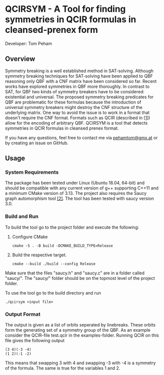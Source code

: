 # QCIRSYM - A Tool for finding symmetries in QCIR formulas in cleansed-prenex form

Developer: Tom Peham

## Overview
Symmetry breaking is a well established method in SAT-solving. Although symmetry breaking techniques for SAT-solving have been applied to QBF reasoning only QBF with a CNF matrix have been considered so far. Recent works have explored symmetries in QBF more thoroughly. In contrast to SAT, for QBF two kinds of symmetry breakers have to be considered: existential and universal. The proposed symmetry breaking predicates for QBF are problematic for these formulas because the introduction of universal symmetry breakers might destroy the CNF structure of the underlying matrix. One way to avoid the issue is to work in a format that doesn't require the CNF format. Formats such as QCIR (described in [[1]](http://www.qbflib.org/qcir.pdf)) allow for the encoding of arbitrary QBF. QCIRSYM is a tool that detects symmetries in QCIR formulas in cleansed prenex format.

If you have any questions, feel free to contact me via pehamtom@gmx.at or by creating an issue on GitHub.

## Usage

### System Requirements

The package has been tested under Linux (Ubuntu 18.04, 64-bit) and should be compatible with any current version of g++ supporting C++11 and a minimum CMake version of 3.13.
The project also requires the Saucy graph automorphism tool [[2]](http://vlsicad.eecs.umich.edu/BK/SAUCY/). The tool has been tested with saucy version 3.0.

### Build and Run

To build the tool go to the project folder and execute the following:

1) Configure CMake
    ```commandline
    cmake -S . -B build -DCMAKE_BUILD_TYPE=Release
    ```
2) Build the respective target.
    ```commandline
   cmake --build ./build --config Release
   ```
Make sure that the files "saucy.h" and "saucy.c" are in a folder called "saucy/". The "saucy/" folder should be on the topmost level of the project folder.

To use the tool go to the build directory and run 

    ./qcirsym <input file>
    
 ### Output Format
 The output is given as a list of orbits seperated by linebreaks. These orbits form the generating set of a symmetry group of the QBF. As an example consider the QCIR-file test.qcir in the examples-folder. Running QCIR on this file gives the following output
 ```
 (3 4)(-3 -4)
 (1 2)(-1 -2)
 ```
 This means that swapping 3 with 4 and swapping -3 with -4 is a symmetry of the formula. The same is true for the variables 1 and 2.
